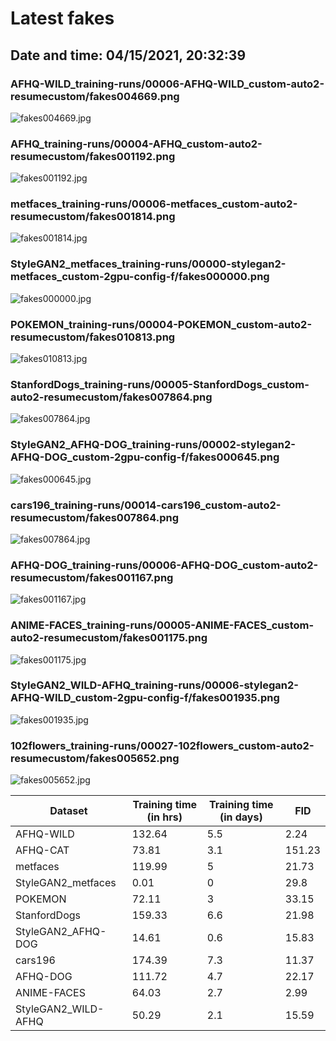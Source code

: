 # Latest fakes
## Date and time: 04/15/2021, 20:32:39
### AFHQ-WILD_training-runs/00006-AFHQ-WILD_custom-auto2-resumecustom/fakes004669.png
![fakes004669.jpg](https://i.ibb.co/Rj7sqr1/6d2c9e10e501.jpg "AFHQ-WILD_training-runs/00006-AFHQ-WILD_custom-auto2-resumecustom/fakes004669.png")

### AFHQ_training-runs/00004-AFHQ_custom-auto2-resumecustom/fakes001192.png
![fakes001192.jpg](https://i.ibb.co/cyFtpnz/82c03bcc5f64.jpg "AFHQ_training-runs/00004-AFHQ_custom-auto2-resumecustom/fakes001192.png")

### metfaces_training-runs/00006-metfaces_custom-auto2-resumecustom/fakes001814.png
![fakes001814.jpg](https://i.ibb.co/FgWqtTY/53d5dc95b078.jpg "metfaces_training-runs/00006-metfaces_custom-auto2-resumecustom/fakes001814.png")

### StyleGAN2_metfaces_training-runs/00000-stylegan2-metfaces_custom-2gpu-config-f/fakes000000.png
![fakes000000.jpg](https://i.ibb.co/nD0q9fQ/02507c18307a.jpg "StyleGAN2_metfaces_training-runs/00000-stylegan2-metfaces_custom-2gpu-config-f/fakes000000.png")

### POKEMON_training-runs/00004-POKEMON_custom-auto2-resumecustom/fakes010813.png
![fakes010813.jpg](https://i.ibb.co/kS9GKBL/a2520c320739.jpg "POKEMON_training-runs/00004-POKEMON_custom-auto2-resumecustom/fakes010813.png")

### StanfordDogs_training-runs/00005-StanfordDogs_custom-auto2-resumecustom/fakes007864.png
![fakes007864.jpg](https://i.ibb.co/vvZcCWZ/7700ed381aca.jpg "StanfordDogs_training-runs/00005-StanfordDogs_custom-auto2-resumecustom/fakes007864.png")

### StyleGAN2_AFHQ-DOG_training-runs/00002-stylegan2-AFHQ-DOG_custom-2gpu-config-f/fakes000645.png
![fakes000645.jpg](https://i.ibb.co/GPptS3F/9914e93b223d.jpg "StyleGAN2_AFHQ-DOG_training-runs/00002-stylegan2-AFHQ-DOG_custom-2gpu-config-f/fakes000645.png")

### cars196_training-runs/00014-cars196_custom-auto2-resumecustom/fakes007864.png
![fakes007864.jpg](https://i.ibb.co/g7z72DJ/f43b8093bc50.jpg "cars196_training-runs/00014-cars196_custom-auto2-resumecustom/fakes007864.png")

### AFHQ-DOG_training-runs/00006-AFHQ-DOG_custom-auto2-resumecustom/fakes001167.png
![fakes001167.jpg](https://i.ibb.co/MVXqQsP/e60c16365696.jpg "AFHQ-DOG_training-runs/00006-AFHQ-DOG_custom-auto2-resumecustom/fakes001167.png")

### ANIME-FACES_training-runs/00005-ANIME-FACES_custom-auto2-resumecustom/fakes001175.png
![fakes001175.jpg](https://i.ibb.co/d0M1968/92524923258e.jpg "ANIME-FACES_training-runs/00005-ANIME-FACES_custom-auto2-resumecustom/fakes001175.png")

### StyleGAN2_WILD-AFHQ_training-runs/00006-stylegan2-AFHQ-WILD_custom-2gpu-config-f/fakes001935.png
![fakes001935.jpg](https://i.ibb.co/Y7PHSbW/3d7d8505c352.jpg "StyleGAN2_WILD-AFHQ_training-runs/00006-stylegan2-AFHQ-WILD_custom-2gpu-config-f/fakes001935.png")

### 102flowers_training-runs/00027-102flowers_custom-auto2-resumecustom/fakes005652.png
![fakes005652.jpg](https://i.ibb.co/0GWx9Tw/95a8ef0aa291.jpg "102flowers_training-runs/00027-102flowers_custom-auto2-resumecustom/fakes005652.png")

| Dataset             |   Training time (in hrs) |   Training time (in days) |    FID |
|---------------------|--------------------------|---------------------------|--------|
| AFHQ-WILD           |                   132.64 |                       5.5 |   2.24 |
| AFHQ-CAT            |                    73.81 |                       3.1 | 151.23 |
| metfaces            |                   119.99 |                       5   |  21.73 |
| StyleGAN2_metfaces  |                     0.01 |                       0   |  29.8  |
| POKEMON             |                    72.11 |                       3   |  33.15 |
| StanfordDogs        |                   159.33 |                       6.6 |  21.98 |
| StyleGAN2_AFHQ-DOG  |                    14.61 |                       0.6 |  15.83 |
| cars196             |                   174.39 |                       7.3 |  11.37 |
| AFHQ-DOG            |                   111.72 |                       4.7 |  22.17 |
| ANIME-FACES         |                    64.03 |                       2.7 |   2.99 |
| StyleGAN2_WILD-AFHQ |                    50.29 |                       2.1 |  15.59 |